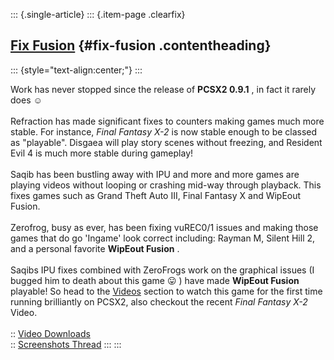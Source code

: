 ::: {.single-article}
::: {.item-page .clearfix}
## [Fix Fusion](/166-fix-fusion.html) {#fix-fusion .contentheading}

::: {style="text-align:center;"}
:::

Work has never stopped since the release of **PCSX2 0.9.1** , in fact it
rarely does
☺️\
\
Refraction has made significant fixes to counters making games much more
stable. For instance, *Final Fantasy X-2* is now stable enough to be
classed as \"playable\". Disgaea will play story scenes without
freezing, and Resident Evil 4 is much more stable during gameplay!\
\
Saqib has been bustling away with IPU and more and more games are
playing videos without looping or crashing mid-way through playback.
This fixes games such as Grand Theft Auto III, Final Fantasy X and
WipEout Fusion.\
\
Zerofrog, busy as ever, has been fixing vuREC0/1 issues and making those
games that do go \'Ingame\' look correct including: Rayman M, Silent
Hill 2, and a personal favorite **WipEout Fusion** .\
\
Saqibs IPU fixes combined with ZeroFrogs work on the graphical issues (I
bugged him to death about this game
😛 ) have made **WipEout Fusion** playable! So head
to the [Videos](/demo-videos-screenshots/videos.html) section to watch
this game for the first time running brilliantly on PCSX2, also checkout
the recent *Final Fantasy X-2* Video.\
\
:: [Video Downloads](/demo-videos-screenshots/videos.html)\
:: [Screenshots
Thread](http://forums.ngemu.com/pcsx2-official-forum/74507-fix-fusion-pcsx2-0-9-2-wip.html)
:::
:::
